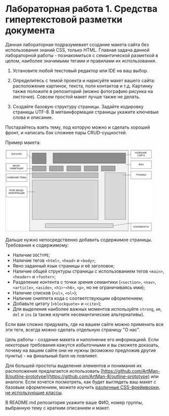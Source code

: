 # Лабораторная работа 1. Средства гипертекстовой разметки документа

Данная лабораторная подразумевает создание макета сайта без использования знаний CSS, только HTML. Главная задача данной лабораторной работы - познакомиться с семантической разметкой в целом, наиболее значимыми тегами и правилами их использования.

1. Установите любой текстовый редактор или IDE на ваш выбор.

2. Определитесь с темой проекта и нарисуйте макет вашего сайта: расположение картинок, текста, поля контактов и т.д. Картинку также положите в репозиторий (можно фотографию рисунка на листочке). Совсем простой макет лучше также не делать.

3. Создайте базовую структуру страницы. Задайте кодировку страницы UTF-8. В метаинформации страницы укажите ключевые слова и описание.

Постарайтесь взять тему, под которую можно и сделать хороший фронт, и написать бэк сложнее пары CRUD-сущностей.

Пример макета:

![Макет](images/lab1.png)

Дальше нужно непосредственно добавить содержимое страницы. Требования к содержимому:

- Наличие `DOCTYPE`;
- Наличие тегов `<html>`, `<head>` и `<body>`;
- Явно заданный язык страницы и её заголовок;
- Наличие общей структуры страницы с использованием тегов `<main>`, `<header>` и `<footer>`;
- Разделение контента с точки зрения семантики (`<section>`, `<nav>`, `<article>`, `<aside>`, `<h1>`-`<h6>`, `<p>`, но не ограничиваясь ими);
- Наличие списков (`<ul>`, `<ol>`);
- Наличие сниппета кода с соответствующим оформлением;
- Добавьте цитату (`<blockquote>` и `<cite>`);
- Для выделения наиболее важных моментов используйте `strong`, `em`, `del` и `ins` (а также изучите несемантические альтернативы).

Если вам сложно придумать, где на вашем сайте можно применить все эти теги, всегда можно сделать отдельную страницу "О нас".

Цель работы - создание макета и наполнение его информацией. Если некоторые требования кажутся избыточными и вы сможете доказать, почему на вашем сайте они не нужны (возможно предложив другие пункты) - на финальный балл не повлияет.

Для большей простоты выделения элементов и понимания их расположения предлагается использовать [https://github.com/ArtMan-8/outline-prototype](https://github.com/ArtMan-8/outline-prototype) или аналоги. Если хочется посмотреть, как будет выглядеть ваш макет с базовым оформлением, можете изучить [различные CSS-фреймворки, не использующие классы](https://github.com/dbohdan/classless-css).

В README.md репозитория укажите ваше ФИО, номер группы, выбранную тему с кратким описанием и макет.
